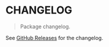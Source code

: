 # CHANGELOG

> Package changelog.

See [GitHub Releases](https://github.com/stdlib-js/utils-writable-property-symbols/releases) for the changelog.